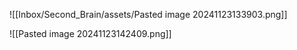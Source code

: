 ![[Inbox/Second_Brain/assets/Pasted image 20241123133903.png]]


![[Pasted image 20241123142409.png]]